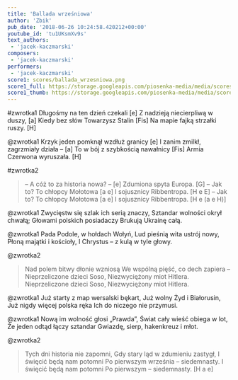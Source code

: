 ```yaml
---
title: 'Ballada wrześniowa'
author: 'Zbik'
pub_date: '2018-06-26 10:24:58.420212+00:00'
youtube_id: 'tu1UKsmXv9s'
text_authors:
 - 'jacek-kaczmarski'
composers:
 - 'jacek-kaczmarski'
performers:
 - 'jacek-kaczmarski'
score1: scores/ballada_wrzesniowa.png
score1_full: https://storage.googleapis.com/piosenka-media/media/scores/ballada_wrzesniowa.png
score1_thumb: https://storage.googleapis.com/piosenka-media/media/scores/ballada_wrzesniowa.png.180x0_q85_upscale.png
---
```


#zwrotka1
Długośmy na ten dzień czekali [e]
Z nadzieją niecierpliwą w duszy, [a]
Kiedy bez słów Towarzysz Stalin [Fis]
Na mapie fajką strzałki ruszy. [H]

@zwrotka1
Krzyk jeden pomknął wzdłuż granicy [e]
I zanim zmilkł, zagrzmiały działa – [a]
To w bój z szybkością nawałnicy [Fis]
Armia Czerwona wyruszała. [H]

#zwrotka2
>– A cóż to za historia nowa? – [e]
>Zdumiona spyta Europa. [G]
>– Jak to? To chłopcy Mołotowa [a e]
>I sojusznicy Ribbentropa. [H e E]
>– Jak to? To chłopcy Mołotowa [a e]
>I sojusznicy Ribbentropa. [H e (a e H)]

@zwrotka1
Zwycięstw się szlak ich serią znaczy,
Sztandar wolności okrył chwałą;
Głowami polskich posiadaczy
Brukują Ukrainę całą.

@zwrotka1
Pada Podole, w hołdach Wołyń,
Lud pieśnią wita ustrój nowy,
Płoną majątki i kościoły,
I Chrystus – z kulą w tyle głowy.

@zwrotka2
>Nad polem bitwy dłonie wzniosą
>We wspólną pięść, co dech zapiera –
>Nieprzeliczone dzieci Soso,
>Niezwyciężony miot Hitlera.
>Nieprzeliczone dzieci Soso,
>Niezwyciężony miot Hitlera.

@zwrotka1
Już starty z map wersalski bękart,
Już wolny Żyd i Białorusin,
Już nigdy więcej polska ręka
Ich do niczego nie przymusi.

@zwrotka1
Nową im wolność głosi „Prawda”,
Świat cały wieść obiega w lot,
Że jeden odtąd łączy sztandar
Gwiazdę, sierp, hakenkreuz i młot.

@zwrotka2
>Tych dni historia nie zapomni,
>Gdy stary ląd w zdumieniu zastygł,
>I święcić będą nam potomni
>Po pierwszym września – siedemnasty.
>I święcić będą nam potomni
>Po pierwszym – siedemnasty. [H a e]
